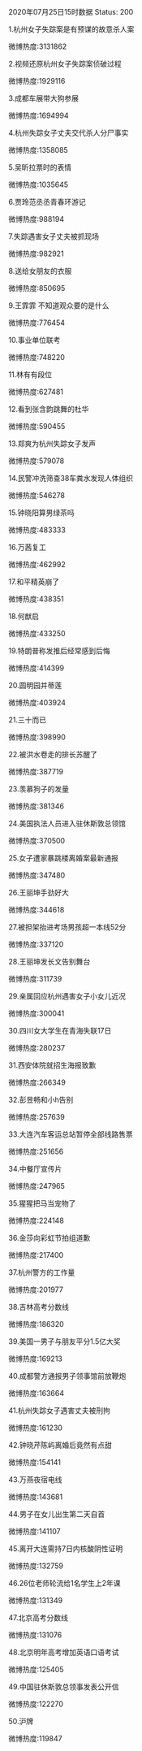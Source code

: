 2020年07月25日15时数据
Status: 200

1.杭州女子失踪案是有预谋的故意杀人案

微博热度:3131862

2.视频还原杭州女子失踪案侦破过程

微博热度:1929116

3.成都车展带大狗参展

微博热度:1694994

4.杭州失踪女子丈夫交代杀人分尸事实

微博热度:1358085

5.吴昕拉票时的表情

微博热度:1035645

6.贾玲范丞丞青春环游记

微博热度:988194

7.失踪遇害女子丈夫被抓现场

微博热度:982921

8.送给女朋友的衣服

微博热度:850695

9.王霏霏 不知道观众要的是什么

微博热度:776454

10.事业单位联考

微博热度:748220

11.林有有段位

微博热度:627481

12.看到张含韵跳舞的杜华

微博热度:590455

13.郑爽为杭州失踪女子发声

微博热度:579078

14.民警冲洗筛查38车粪水发现人体组织

微博热度:546278

15.钟晓阳算男绿茶吗

微博热度:483333

16.万茜复工

微博热度:462992

17.和平精英崩了

微博热度:438351

18.何猷启

微博热度:433250

19.特朗普称发推后经常感到后悔

微博热度:414399

20.圆明园并蒂莲

微博热度:403924

21.三十而已

微博热度:398990

22.被洪水卷走的排长苏醒了

微博热度:387719

23.羡慕狗子的发量

微博热度:381346

24.美国执法人员进入驻休斯敦总领馆

微博热度:370500

25.女子遭家暴跳楼离婚案最新通报

微博热度:347480

26.王丽坤手劲好大

微博热度:344618

27.被担架抬进考场男孩超一本线52分

微博热度:337120

28.王丽坤发长文告别舞台

微博热度:311739

29.亲属回应杭州遇害女子小女儿近况

微博热度:300041

30.四川女大学生在青海失联17日

微博热度:280237

31.西安体院就招生海报致歉

微博热度:266349

32.彭昱畅和小h告别

微博热度:257639

33.大连汽车客运总站暂停全部线路售票

微博热度:251656

34.中餐厅宣传片

微博热度:247965

35.猩猩把马当宠物了

微博热度:224148

36.金莎向彩虹节拍组道歉

微博热度:217400

37.杭州警方的工作量

微博热度:201977

38.吉林高考分数线

微博热度:186320

39.美国一男子与朋友平分1.5亿大奖

微博热度:169213

40.成都警方通报男子领事馆前放鞭炮

微博热度:163664

41.杭州失踪女子遇害丈夫被刑拘

微博热度:161230

42.钟晓芹陈屿离婚后竟然有点甜

微博热度:154141

43.万燕夜宿电线

微博热度:143681

44.男子在女儿出生第二天自首

微博热度:141107

45.离开大连需持7日内核酸阴性证明

微博热度:132759

46.26位老师轮流给1名学生上2年课

微博热度:131349

47.北京高考分数线

微博热度:131076

48.北京明年高考增加英语口语考试

微博热度:125405

49.中国驻休斯敦总领事发表公开信

微博热度:122270

50.沪牌

微博热度:119847

